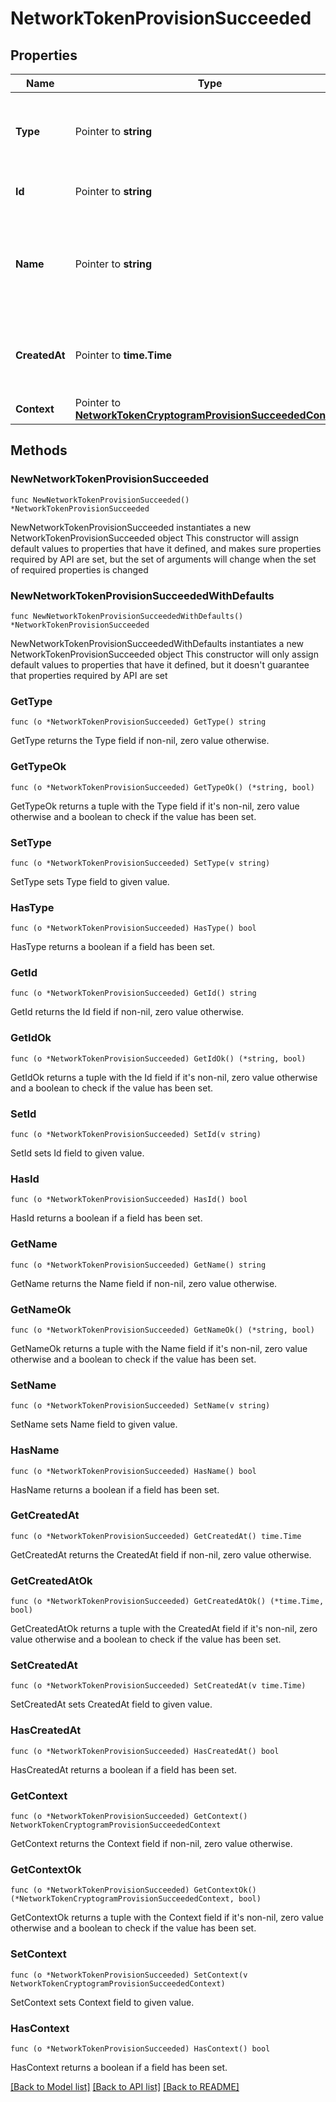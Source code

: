 # NetworkTokenProvisionSucceeded

## Properties

Name | Type | Description | Notes
------------ | ------------- | ------------- | -------------
**Type** | Pointer to **string** | The type of this resource. Is always &#x60;transaction-event&#x60;. | [optional] 
**Id** | Pointer to **string** | The unique identifier for this event. | [optional] 
**Name** | Pointer to **string** | The name of this resource. Is always &#x60;network-token-provision-succeeded&#x60;. | [optional] 
**CreatedAt** | Pointer to **time.Time** | The date and time when this event was created in our system. | [optional] 
**Context** | Pointer to [**NetworkTokenCryptogramProvisionSucceededContext**](NetworkTokenCryptogramProvisionSucceededContext.md) |  | [optional] 

## Methods

### NewNetworkTokenProvisionSucceeded

`func NewNetworkTokenProvisionSucceeded() *NetworkTokenProvisionSucceeded`

NewNetworkTokenProvisionSucceeded instantiates a new NetworkTokenProvisionSucceeded object
This constructor will assign default values to properties that have it defined,
and makes sure properties required by API are set, but the set of arguments
will change when the set of required properties is changed

### NewNetworkTokenProvisionSucceededWithDefaults

`func NewNetworkTokenProvisionSucceededWithDefaults() *NetworkTokenProvisionSucceeded`

NewNetworkTokenProvisionSucceededWithDefaults instantiates a new NetworkTokenProvisionSucceeded object
This constructor will only assign default values to properties that have it defined,
but it doesn't guarantee that properties required by API are set

### GetType

`func (o *NetworkTokenProvisionSucceeded) GetType() string`

GetType returns the Type field if non-nil, zero value otherwise.

### GetTypeOk

`func (o *NetworkTokenProvisionSucceeded) GetTypeOk() (*string, bool)`

GetTypeOk returns a tuple with the Type field if it's non-nil, zero value otherwise
and a boolean to check if the value has been set.

### SetType

`func (o *NetworkTokenProvisionSucceeded) SetType(v string)`

SetType sets Type field to given value.

### HasType

`func (o *NetworkTokenProvisionSucceeded) HasType() bool`

HasType returns a boolean if a field has been set.

### GetId

`func (o *NetworkTokenProvisionSucceeded) GetId() string`

GetId returns the Id field if non-nil, zero value otherwise.

### GetIdOk

`func (o *NetworkTokenProvisionSucceeded) GetIdOk() (*string, bool)`

GetIdOk returns a tuple with the Id field if it's non-nil, zero value otherwise
and a boolean to check if the value has been set.

### SetId

`func (o *NetworkTokenProvisionSucceeded) SetId(v string)`

SetId sets Id field to given value.

### HasId

`func (o *NetworkTokenProvisionSucceeded) HasId() bool`

HasId returns a boolean if a field has been set.

### GetName

`func (o *NetworkTokenProvisionSucceeded) GetName() string`

GetName returns the Name field if non-nil, zero value otherwise.

### GetNameOk

`func (o *NetworkTokenProvisionSucceeded) GetNameOk() (*string, bool)`

GetNameOk returns a tuple with the Name field if it's non-nil, zero value otherwise
and a boolean to check if the value has been set.

### SetName

`func (o *NetworkTokenProvisionSucceeded) SetName(v string)`

SetName sets Name field to given value.

### HasName

`func (o *NetworkTokenProvisionSucceeded) HasName() bool`

HasName returns a boolean if a field has been set.

### GetCreatedAt

`func (o *NetworkTokenProvisionSucceeded) GetCreatedAt() time.Time`

GetCreatedAt returns the CreatedAt field if non-nil, zero value otherwise.

### GetCreatedAtOk

`func (o *NetworkTokenProvisionSucceeded) GetCreatedAtOk() (*time.Time, bool)`

GetCreatedAtOk returns a tuple with the CreatedAt field if it's non-nil, zero value otherwise
and a boolean to check if the value has been set.

### SetCreatedAt

`func (o *NetworkTokenProvisionSucceeded) SetCreatedAt(v time.Time)`

SetCreatedAt sets CreatedAt field to given value.

### HasCreatedAt

`func (o *NetworkTokenProvisionSucceeded) HasCreatedAt() bool`

HasCreatedAt returns a boolean if a field has been set.

### GetContext

`func (o *NetworkTokenProvisionSucceeded) GetContext() NetworkTokenCryptogramProvisionSucceededContext`

GetContext returns the Context field if non-nil, zero value otherwise.

### GetContextOk

`func (o *NetworkTokenProvisionSucceeded) GetContextOk() (*NetworkTokenCryptogramProvisionSucceededContext, bool)`

GetContextOk returns a tuple with the Context field if it's non-nil, zero value otherwise
and a boolean to check if the value has been set.

### SetContext

`func (o *NetworkTokenProvisionSucceeded) SetContext(v NetworkTokenCryptogramProvisionSucceededContext)`

SetContext sets Context field to given value.

### HasContext

`func (o *NetworkTokenProvisionSucceeded) HasContext() bool`

HasContext returns a boolean if a field has been set.


[[Back to Model list]](../README.md#documentation-for-models) [[Back to API list]](../README.md#documentation-for-api-endpoints) [[Back to README]](../README.md)


